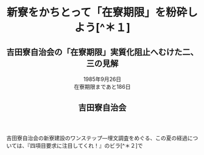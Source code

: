 <header>
<h1 class="title">新寮をかちとって「在寮期限」を粉砕しよう[^＊１]</h1>
<h2 class="subtitle">吉田寮自治会の「在寮期限」実質化阻止へむけた二、三の見解</h2>
<p>1985年9月26日<br/>在寮期限まであと186日</p>
<h2 class="author">吉田寮自治会</h2>
</header>

[^＊１]: 1985年9月26日付のビラ。本資料集への収録にあたっては省略したが、「10月補充選考のお知らせ」と地図が付されている。ビラ「9月10日

吉田寮自治会の新寮建設のワンステップ―埋文調査をめぐる、この夏の経過については、『四項目要求に注目してくれ！』のビラ[^＊２]で